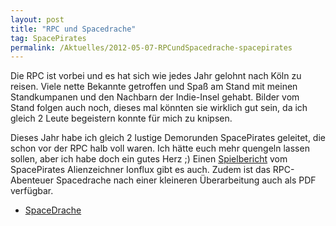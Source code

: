 ```yaml
---
layout: post
title: "RPC und Spacedrache"
tag: SpacePirates
permalink: /Aktuelles/2012-05-07-RPCundSpacedrache-spacepirates
---
```


Die RPC ist vorbei und es hat sich wie jedes Jahr gelohnt nach Köln zu reisen. Viele nette Bekannte getroffen und Spaß am Stand mit meinen Standkumpanen und den Nachbarn der Indie-Insel gehabt. Bilder vom Stand folgen auch noch, dieses mal könnten sie wirklich gut sein, da ich gleich 2 Leute begeistern konnte für mich zu knipsen.

Dieses Jahr habe ich gleich 2 lustige Demorunden SpacePirates geleitet, die schon vor der RPC halb voll waren. Ich hätte euch mehr quengeln lassen sollen, aber ich habe doch ein gutes Herz ;) Einen [Spielbericht](http:/tanelorn.net/.php/topic,74620.0.html) vom SpacePirates Alienzeichner Ionflux gibt es auch. Zudem ist das RPC-Abenteuer Spacedrache nach einer kleineren Überarbeitung auch als PDF verfügbar.

- [SpaceDrache](https://spacepirates.jcgames.de/Abenteuer/SpaceDrache/)
